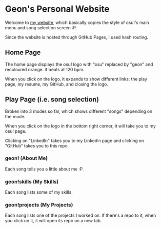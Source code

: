 # Geon's Personal Website

Welcome to [my website](https://geon-youn.github.io/), which basically copies the style of osu!'s main menu and song selection screen :P.

Since the website is hosted through GitHub Pages, I used hash routing. 

## Home Page 

The home page displays the osu! logo with "osu" replaced by "geon" and recoloured orange. It beats at 120 bpm. 

When you click on the logo, it expands to show different links: the play page, my resume, my GitHub, and closing the logo. 

## Play Page (i.e. song selection)

Broken into 3 modes so far, which shows different "songs" depending on the mode. 

When you click on the logo in the bottom right corner, it will take you to my osu! page.

Clicking on "LinkedIn" takes you to my LinkedIn page and clicking on "GitHub" takes you to this repo. 

### geon! (About Me)

Each song tells you a little about me :P.

### geon!skills (My Skills)

Each song lists some of my skills.

### geon!projects (My Projects)

Each song lists one of the projects I worked on. If there's a repo to it, when you click on it, it will open its repo on a new tab.
